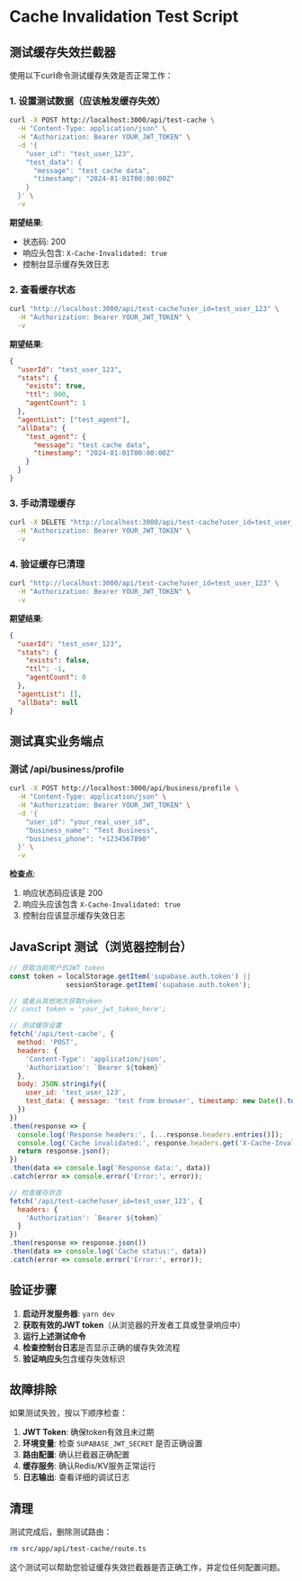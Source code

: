 # Cache Invalidation Test Script

## 测试缓存失效拦截器

使用以下curl命令测试缓存失效是否正常工作：

### 1. 设置测试数据（应该触发缓存失效）

```bash
curl -X POST http://localhost:3000/api/test-cache \
  -H "Content-Type: application/json" \
  -H "Authorization: Bearer YOUR_JWT_TOKEN" \
  -d '{
    "user_id": "test_user_123",
    "test_data": {
      "message": "test cache data",
      "timestamp": "2024-01-01T00:00:00Z"
    }
  }' \
  -v
```

**期望结果**:
- 状态码: 200
- 响应头包含: `X-Cache-Invalidated: true`
- 控制台显示缓存失效日志

### 2. 查看缓存状态

```bash
curl "http://localhost:3000/api/test-cache?user_id=test_user_123" \
  -H "Authorization: Bearer YOUR_JWT_TOKEN" \
  -v
```

**期望结果**:
```json
{
  "userId": "test_user_123",
  "stats": {
    "exists": true,
    "ttl": 900,
    "agentCount": 1
  },
  "agentList": ["test_agent"],
  "allData": {
    "test_agent": {
      "message": "test cache data",
      "timestamp": "2024-01-01T00:00:00Z"
    }
  }
}
```

### 3. 手动清理缓存

```bash
curl -X DELETE "http://localhost:3000/api/test-cache?user_id=test_user_123" \
  -H "Authorization: Bearer YOUR_JWT_TOKEN" \
  -v
```

### 4. 验证缓存已清理

```bash
curl "http://localhost:3000/api/test-cache?user_id=test_user_123" \
  -H "Authorization: Bearer YOUR_JWT_TOKEN" \
  -v
```

**期望结果**:
```json
{
  "userId": "test_user_123",
  "stats": {
    "exists": false,
    "ttl": -1,
    "agentCount": 0
  },
  "agentList": [],
  "allData": null
}
```

## 测试真实业务端点

### 测试 /api/business/profile

```bash
curl -X POST http://localhost:3000/api/business/profile \
  -H "Content-Type: application/json" \
  -H "Authorization: Bearer YOUR_JWT_TOKEN" \
  -d '{
    "user_id": "your_real_user_id",
    "business_name": "Test Business",
    "business_phone": "+1234567890"
  }' \
  -v
```

**检查点**:
1. 响应状态码应该是 200
2. 响应头应该包含 `X-Cache-Invalidated: true`
3. 控制台应该显示缓存失效日志

## JavaScript 测试（浏览器控制台）

```javascript
// 获取当前用户的JWT token
const token = localStorage.getItem('supabase.auth.token') || 
              sessionStorage.getItem('supabase.auth.token');

// 或者从其他地方获取token
// const token = 'your_jwt_token_here';

// 测试缓存设置
fetch('/api/test-cache', {
  method: 'POST',
  headers: {
    'Content-Type': 'application/json',
    'Authorization': `Bearer ${token}`
  },
  body: JSON.stringify({
    user_id: 'test_user_123',
    test_data: { message: 'test from browser', timestamp: new Date().toISOString() }
  })
})
.then(response => {
  console.log('Response headers:', [...response.headers.entries()]);
  console.log('Cache invalidated:', response.headers.get('X-Cache-Invalidated'));
  return response.json();
})
.then(data => console.log('Response data:', data))
.catch(error => console.error('Error:', error));

// 检查缓存状态
fetch('/api/test-cache?user_id=test_user_123', {
  headers: {
    'Authorization': `Bearer ${token}`
  }
})
.then(response => response.json())
.then(data => console.log('Cache status:', data))
.catch(error => console.error('Error:', error));
```

## 验证步骤

1. **启动开发服务器**: `yarn dev`
2. **获取有效的JWT token**（从浏览器的开发者工具或登录响应中）
3. **运行上述测试命令**
4. **检查控制台日志**是否显示正确的缓存失效流程
5. **验证响应头**包含缓存失效标识

## 故障排除

如果测试失败，按以下顺序检查：

1. **JWT Token**: 确保token有效且未过期
2. **环境变量**: 检查 `SUPABASE_JWT_SECRET` 是否正确设置
3. **路由配置**: 确认拦截器正确配置
4. **缓存服务**: 确认Redis/KV服务正常运行
5. **日志输出**: 查看详细的调试日志

## 清理

测试完成后，删除测试路由：

```bash
rm src/app/api/test-cache/route.ts
```

这个测试可以帮助您验证缓存失效拦截器是否正确工作，并定位任何配置问题。